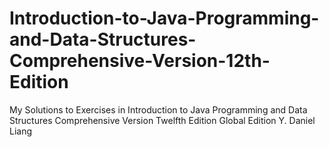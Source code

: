 # Introduction-to-Java-Programming-and-Data-Structures-Comprehensive-Version-12th-Edition
My Solutions to Exercises in Introduction to Java Programming and Data Structures Comprehensive Version Twelfth Edition Global Edition Y. Daniel Liang
